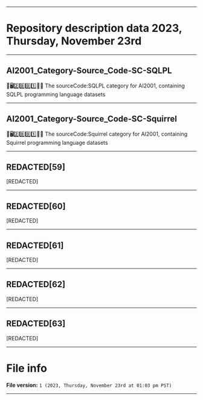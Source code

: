 
***

# Repository description data 2023, Thursday, November 23rd

---

## AI2001_Category-Source_Code-SC-SQLPL

🧠️🖥️2️⃣️0️⃣️0️⃣️1️⃣️💾️📜️ The sourceCode:SQLPL category for AI2001, containing SQLPL programming language datasets

---

## AI2001_Category-Source_Code-SC-Squirrel

🧠️🖥️2️⃣️0️⃣️0️⃣️1️⃣️💾️📜️ The sourceCode:Squirrel category for AI2001, containing Squirrel programming language datasets

---

## REDACTED[59]

[REDACTED]

---

## REDACTED[60]

[REDACTED]

---

## REDACTED[61]

[REDACTED]

---

## REDACTED[62]

[REDACTED]

---

## REDACTED[63]

[REDACTED]

***

# File info

**File version:** `1 (2023, Thursday, November 23rd at 01:03 pm PST)`

***

